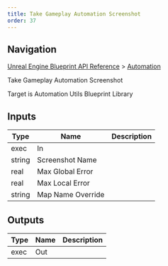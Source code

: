 ```yaml
---
title: Take Gameplay Automation Screenshot
order: 37
---
```

## Navigation

[Unreal Engine Blueprint API Reference](https://dev.epicgames.com/documentation/en-us/unreal-engine/BlueprintAPI) > [Automation](https://dev.epicgames.com/documentation/en-us/unreal-engine/BlueprintAPI/Automation)

Take Gameplay Automation Screenshot

Target is Automation Utils Blueprint Library

## Inputs

| Type | Name | Description |
| --- | --- | --- |
| exec | In |  |
| string | Screenshot Name |  |
| real | Max Global Error |  |
| real | Max Local Error |  |
| string | Map Name Override |  |

## Outputs

| Type | Name | Description |
| --- | --- | --- |
| exec | Out |  |
